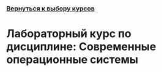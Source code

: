 ### [Вернуться к выбору курсов](../README.md)

# Лабораторный курс по дисциплине: Современные операционные системы